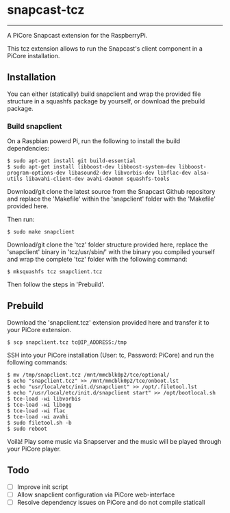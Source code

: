 
# snapcast-tcz
-----

A PiCore Snapcast extension for the RaspberryPi.

This tcz extension allows to run the Snapcast's client component in a PiCore installation.


## Installation
You can either (statically) build snapclient and wrap the provided file structure in a squashfs package by yourself, or download the prebuild package.

### Build snapclient
On a Raspbian powerd Pi, run the following to install the build dependencies:

    $ sudo apt-get install git build-essential
    $ sudo apt-get install libboost-dev libboost-system-dev libboost-program-options-dev libasound2-dev libvorbis-dev libflac-dev alsa-utils libavahi-client-dev avahi-daemon squashfs-tools

Download/git clone the latest source from the Snapcast Github repository and replace the 'Makefile' within the 'snapclient' folder with the 'Makefile' provided here.

Then run:

    $ sudo make snapclient

Download/git clone the 'tcz' folder structure provided here, replace the 'snapclient' binary in 'tcz/usr/sbin/' with the binary you compiled yourself and wrap the complete 'tcz' folder with the following command:

    $ mksquashfs tcz snapclient.tcz
    
Then follow the steps in 'Prebuild'.

## Prebuild
Download the 'snapclient.tcz' extension provided here and transfer it to your PiCore extension.

    $ scp snapclient.tcz tc@IP_ADDRESS:/tmp
    
SSH into your PiCore installation (User: tc, Password: PiCore) and run the following commands:

    $ mv /tmp/snapclient.tcz /mnt/mmcblk0p2/tce/optional/
    $ echo "snapclient.tcz" >> /mnt/mmcblk0p2/tce/onboot.lst
    $ echo "usr/local/etc/init.d/snapclient" >> /opt/.filetool.lst
    $ echo "/usr/local/etc/init.d/snapclient start" >> /opt/bootlocal.sh
    $ tce-load -wi libvorbis
    $ tce-load -wi libogg
    $ tce-load -wi flac
    $ tce-load -wi avahi
    $ sudo filetool.sh -b
    $ sudo reboot
    
Voilà! Play some music via Snapserver and the music will be played through your PiCore player.

## Todo

- [ ] Improve init script 
- [ ] Allow snapclient configuration via PiCore web-interface
- [ ] Resolve dependency issues on PiCore and do not compile staticall
